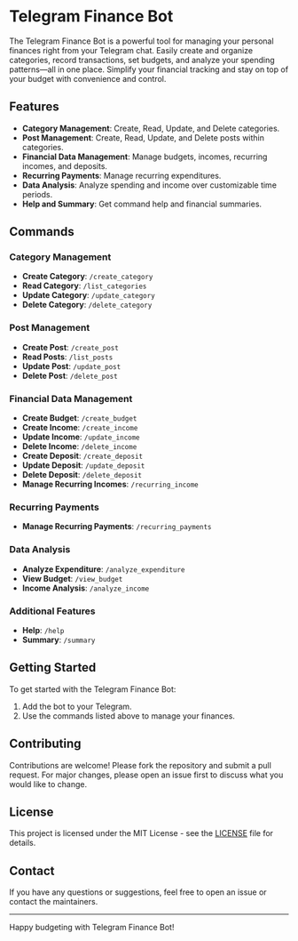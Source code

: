# Telegram Finance Bot

The Telegram Finance Bot is a powerful tool for managing your personal finances right from your Telegram chat. Easily create and organize categories, record transactions, set budgets, and analyze your spending patterns—all in one place. Simplify your financial tracking and stay on top of your budget with convenience and control.
## Features

- **Category Management**: Create, Read, Update, and Delete categories.
- **Post Management**: Create, Read, Update, and Delete posts within categories.
- **Financial Data Management**: Manage budgets, incomes, recurring incomes, and deposits.
- **Recurring Payments**: Manage recurring expenditures.
- **Data Analysis**: Analyze spending and income over customizable time periods.
- **Help and Summary**: Get command help and financial summaries.

## Commands

### Category Management
- **Create Category**: `/create_category`
- **Read Category**: `/list_categories`
- **Update Category**: `/update_category`
- **Delete Category**: `/delete_category`

### Post Management
- **Create Post**: `/create_post`
- **Read Posts**: `/list_posts`
- **Update Post**: `/update_post`
- **Delete Post**: `/delete_post`

### Financial Data Management
- **Create Budget**: `/create_budget`
- **Create Income**: `/create_income`
- **Update Income**: `/update_income`
- **Delete Income**: `/delete_income`
- **Create Deposit**: `/create_deposit`
- **Update Deposit**: `/update_deposit`
- **Delete Deposit**: `/delete_deposit`
- **Manage Recurring Incomes**: `/recurring_income`

### Recurring Payments
- **Manage Recurring Payments**: `/recurring_payments`

### Data Analysis
- **Analyze Expenditure**: `/analyze_expenditure`
- **View Budget**: `/view_budget`
- **Income Analysis**: `/analyze_income`

### Additional Features
- **Help**: `/help`
- **Summary**: `/summary`

## Getting Started

To get started with the Telegram Finance Bot:

1. Add the bot to your Telegram.
2. Use the commands listed above to manage your finances.

## Contributing

Contributions are welcome! Please fork the repository and submit a pull request. For major changes, please open an issue first to discuss what you would like to change.

## License

This project is licensed under the MIT License - see the [LICENSE](https://raw.githubusercontent.com/Invop/FinanceTelegramBot/refs/heads/master/LICENSE) file for details.

## Contact

If you have any questions or suggestions, feel free to open an issue or contact the maintainers.

---

Happy budgeting with Telegram Finance Bot!